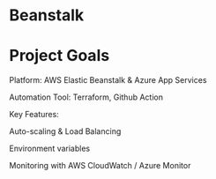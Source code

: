# Beanstalk

# Project Goals 
Platform: AWS Elastic Beanstalk & Azure App Services

Automation Tool: Terraform, Github Action

Key Features:

Auto-scaling & Load Balancing

Environment variables

Monitoring with AWS CloudWatch / Azure Monitor

